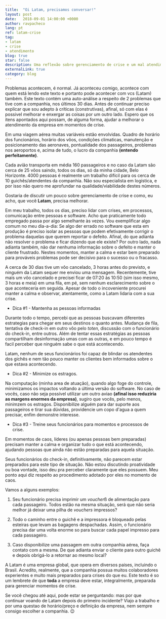 ```yaml
---
title:  "Oi Latam, precisamos conversar!"
layout: post
date:   2018-09-01 14:00:00 +0000
author: ravpacheco
lang: pt
ref: latam-crise
tag: 
- latam
- crise
- atendimento
blog: true
star: false
description: Uma reflexão sobre gerenciamento de crise e um mal atendimento de uma companhia aérea.
externalLink: true
category: blog
---
```


Problemas acontecem, é normal. Já aconteceu comigo, acontece com quem está lendo este texto e portanto pode acontecer com vcs (Latam) também. Este texto contém uma auto-análise a respeito de 2 problemas que tive com a companhia, nos últimos 30 dias. Antes de continuar preciso explicar que sou adepto à críticas (construtivas), afinal, só com elas é possivel melhorar e enxergar as coisas por um outro lado. Espero que os itens apontados aqui possam, de alguma forma, ajudar a melhorar o atendimento da empresa em momentos de crise.

Em uma viagem aérea muitas variáveis estão envolvidas. Quadro de horário dos funcionários, horário dos vôos, condições climaticas, manutenção e posicionamento das aeronaves, pontualidade dos passageiros, problemas nos aeroportos e, acima de tudo, o lucro da companhia __(entendo perfeitamente)__.

Cada avião transporta em média 160 passageiros e no caso da Latam são cerca de 25 vôos saindo, todos os dias, só da minha cidade, Belo Horizonte. 4000 pessoas é realmente um trabalho difícil para os cerca de 10 guichês/atendentes da companhia. Não sou especialista em logística, e por isso não quero me aprofundar na qualidade/viabilidade destes números. 

Gostaria de discutir um pouco sobre gerenciamento de crise e como, eu acho, que você **Latam**, precisa melhorar.

Em meu trabalho, todos os dias, preciso lidar com crises, em processos, comunicação entre pessoas e software. Acho que praticamente todo empregado passa por algo semelhante às vezes. Vou exemplificar algo comum no meu dia-a-dia: Se algo der errado no software que esta em produção é preciso isolar as pessoas que podem efetivamente corrigir o problema daquelas que querem reportar o defeito. Afinal, do que adianta não resolver o problema e ficar dizendo que ele existe? Por outro lado, nada adianta também, não dar nenhuma informação sobre o defeito e manter o cliente frustrado. Nestes momentos, manter a calma e estar bem preparado para prováveis problemas pode ser decisivo para o sucesso ou o fracasso.

A cerca de 30 dias tive um vôo cancelado, 3 horas antes do previsto, e ninguém da Latam sequer me enviou uma mensagem. Recentemente, tive mais um vôo cancelado e precisei ficar de 07:20 às 10:50 (sim isso mesmo, 3 horas e meia) em uma fila, em pé, sem nenhum esclarecimento sobre o que aconteceria em seguida. Apesar de todo o incoveniente procurei manter a calma e observar, atentamente, como a Latam lidaria com a sua crise.

* Dica #1 - Mantenha as pessoas informadas

Durante todo o tempo, percebi que as pessoas buscavam diferentes estrategias para chegar em seus destinos o quanto antes. Mudança de fila, tentativa de check-in em outro vôo pelo *toten*, discussão com o funcionário do check-in, entre outros. Além de tentar essas estratégias as pessoas compartilham desinformação umas com as outras, e em pouco tempo é facil perceber que ninguém sabe o que está acontecendo.

Latam, nenhum de seus funcionários foi capaz de blindar os atendentes dos gichês e nem tão pouco manter os clientes bem informados sobre o que estava acontecendo.

* Dica #2 - Minimize os estragos.

Na computação (minha area de atuação), quando algo foge do controle, minimizamos os impactos voltando a última versão do software. No caso de vocês, caso não seja possível utilizar um outro aviao __(afinal isso reduziria as margens enormes da empresa)__, sugiro que vocês, pelo menos, minimzem os estragos. Disponibilize alguém para dar suporte aos passageiros e tirar sua dúvidas, providencie um copo d'agua a quem precisar, enfim demonstre interesse.

* Dica #3 - Treine seus funcionários para momentos e processos de crise.

Em momentos de caos, líderes (ou apenas pessoas bem preparadas) precisam manter a calma e organizar tudo o que está acontecendo, ajudando pessoas que ainda não estão preparadas para aquela situação.

Seus funcionários do check-in, definitivamente, não parecem estar preparados para este tipo de situação. Não estou discutindo proatividade ou boa vontade, isso deu pra perceber claramente que eles possuem. Meu ponto aqui diz respeito ao procedimento adotado por eles no momento de caos.

Vamos a alguns exemplos:

1. Seu funcionário precisa imprimir um *voucher*ß de alimentação para cada passageiro. Todos estão na mesma situação, será que não seria melhor já deixar uma pilha de *vouchers* impressos?

2. Todo o caminho entre o guichê e a impressora é bloqueado pelas esteiras que levam as bagagens despachadas. Assim, o funcionário precisa dar uma volta enorme so para buscar cada papel impresso para cada passageiro.

3. Caso disponibilize uma passagem em outra companhia aérea, faça contato com a mesma. De que adianta enviar o cliente para outro guichê e depois obrigá-lo a retornar ao mesmo local?

A Latam é uma empresa global, que opera em diversos paises, incluindo o Brasil. Acredito, realmente, que a companhia possua muitos colaboradores experientes e muito mais preparados para crises do que eu. Este texto é so um lembrete de que **toda** a empresa deve estar, integralmente, preparada para gerenciar momentos de crise.

Se você chegou até aqui, pode estar se perguntando: mas por que continuar voando de Latam depois do primeiro incidente? Viajo a trabalho e por uma questao de horário/preço e definição da empresa, nem sempre consigo escolher a companhia. 😉